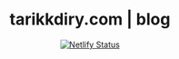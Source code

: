 <h1 align="center">
  tarikkdiry.com | blog 
</h1>

<p align="center">
  <a href="https://app.netlify.com/sites/tarikkdiry/deploys" target="_blank">
    <img src="https://api.netlify.com/api/v1/badges/144323b2-6359-4ea7-8e4b-434c2fa072b3/deploy-status" alt="Netlify Status" />
  </a>
</p>